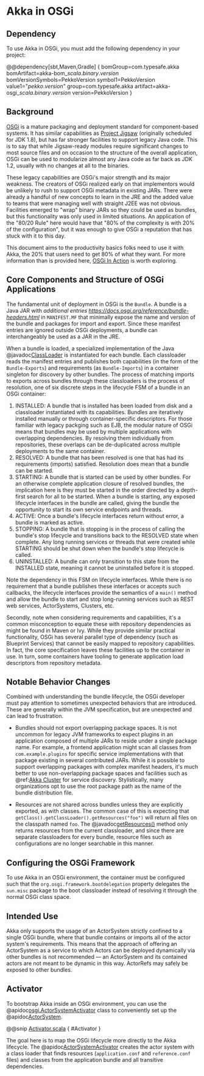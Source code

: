 # Akka in OSGi

## Dependency

To use Akka in OSGi, you must add the following dependency in your project:

@@dependency[sbt,Maven,Gradle] {
  bomGroup=com.typesafe.akka bomArtifact=akka-bom_$scala.binary.version$ bomVersionSymbols=PekkoVersion
  symbol1=PekkoVersion
  value1="$pekko.version$"
  group=com.typesafe.akka
  artifact=akka-osgi_$scala.binary.version$
  version=PekkoVersion
}

## Background

[OSGi](https://www.osgi.org/resources/where-to-start/) is a mature packaging and deployment standard for component-based systems. It
has similar capabilities as [Project Jigsaw](https://openjdk.java.net/projects/jigsaw/) (originally scheduled for JDK 1.8), but has far stronger facilities to
support legacy Java code. This is to say that while Jigsaw-ready modules require significant changes to most source files
and on occasion to the structure of the overall application, OSGi can be used to modularize almost any Java code as far
back as JDK 1.2, usually with no changes at all to the binaries.

These legacy capabilities are OSGi's major strength and its major weakness. The creators of OSGi realized early on that
implementors would be unlikely to rush to support OSGi metadata in existing JARs. There were already a handful of new
concepts to learn in the JRE and the added value to teams that were managing well with straight J2EE was not obvious.
Facilities emerged to "wrap" binary JARs so they could be used as bundles, but this functionality was only used in limited
situations. An application of the "80/20 Rule" here would have that "80% of the complexity is with 20% of the configuration",
but it was enough to give OSGi a reputation that has stuck with it to this day.

This document aims to the productivity basics folks need to use it with Akka, the 20% that users need to get 80% of what they want.
For more information than is provided here, [OSGi In Action](https://www.manning.com/books/osgi-in-action) is worth exploring.

## Core Components and Structure of OSGi Applications

The fundamental unit of deployment in OSGi is the `Bundle`. A bundle is a Java JAR with *additional
entries <https://docs.osgi.org/reference/bundle-headers.html>* in `MANIFEST.MF` that minimally expose the name and version
of the bundle and packages for import and export. Since these manifest entries are ignored outside OSGi deployments,
a bundle can interchangeably be used as a JAR in the JRE.

When a bundle is loaded, a specialized implementation of the Java @javadoc[ClassLoader](java.lang.ClassLoader) is instantiated for each bundle. Each
classloader reads the manifest entries and publishes both capabilities (in the form of the `Bundle-Exports`) and
requirements (as `Bundle-Imports`) in a container singleton for discovery by other bundles. The process of matching imports to
exports across bundles through these classloaders is the process of resolution, one of six discrete steps in the lifecycle
FSM of a bundle in an OSGi container:

 1. INSTALLED: A bundle that is installed has been loaded from disk and a classloader instantiated with its capabilities.
Bundles are iteratively installed manually or through container-specific descriptors. For those familiar with legacy packging
such as EJB, the modular nature of OSGi means that bundles may be used by multiple applications with overlapping dependencies.
By resolving them individually from repositories, these overlaps can be de-duplicated across multiple deployments to
the same container.
 2. RESOLVED: A bundle that has been resolved is one that has had its requirements (imports) satisfied. Resolution does
mean that a bundle can be started.
 3. STARTING: A bundle that is started can be used by other bundles. For an otherwise complete application closure of
resolved bundles, the implication here is they must be started in the order directed by a depth-first search for all to
be started. When a bundle is starting, any exposed lifecycle interfaces in the bundle are called, giving the bundle
the opportunity to start its own service endpoints and threads.
 4. ACTIVE: Once a bundle's lifecycle interfaces return without error, a bundle is marked as active.
 5. STOPPING: A bundle that is stopping is in the process of calling the bundle's stop lifecycle and transitions back to
the RESOLVED state when complete. Any long running services or threads that were created while STARTING should be shut
down when the bundle's stop lifecycle is called.
 6. UNINSTALLED: A bundle can only transition to this state from the INSTALLED state, meaning it cannot be uninstalled
before it is stopped.

Note the dependency in this FSM on lifecycle interfaces. While there is no requirement that a bundle publishes these
interfaces or accepts such callbacks, the lifecycle interfaces provide the semantics of a `main()` method and allow
the bundle to start and stop long-running services such as REST web services, ActorSystems, Clusters, etc.

Secondly, note when considering requirements and capabilities, it's a common misconception to equate these with repository
dependencies as might be found in Maven or Ivy. While they provide similar practical functionality, OSGi has several
parallel type of dependency (such as Blueprint Services) that cannot be easily mapped to repository capabilities. In fact,
the core specification leaves these facilities up to the container in use. In turn, some containers have tooling to generate
application load descriptors from repository metadata.

## Notable Behavior Changes

Combined with understanding the bundle lifecycle, the OSGi developer must pay attention to sometimes unexpected behaviors
that are introduced. These are generally within the JVM specification, but are unexpected and can lead to frustration.

 * 
   Bundles should not export overlapping package spaces. It is not uncommon for legacy JVM frameworks to expect plugins
in an application composed of multiple JARs to reside under a single package name. For example, a frontend application
might scan all classes from `com.example.plugins` for specific service implementations with that package existing in
several contributed JARs.
   While it is possible to support overlapping packages with complex manifest headers, it's much better to use non-overlapping
package spaces and facilities such as @ref:[Akka Cluster](../typed/cluster-concepts.md)
for service discovery. Stylistically, many organizations opt to use the root package path as the name of the bundle
distribution file.

 * Resources are not shared across bundles unless they are explicitly exported, as with classes. The common
case of this is expecting that `getClass().getClassLoader().getResources("foo")` will return all files on the classpath
named `foo`. The @javadoc[getResources()](java.lang.ClassLoader#getResources(java.lang.String)) method only returns resources from the current classloader, and since there are
separate classloaders for every bundle, resource files such as configurations are no longer searchable in this manner.

## Configuring the OSGi Framework

To use Akka in an OSGi environment, the container must be configured such that the `org.osgi.framework.bootdelegation`
property delegates the `sun.misc` package to the boot classloader instead of resolving it through the normal OSGi class space.

## Intended Use

Akka only supports the usage of an ActorSystem strictly confined to a single OSGi bundle, where that bundle contains or imports
all of the actor system's requirements. This means that the approach of offering an ActorSystem as a service to which Actors
can be deployed dynamically via other bundles is not recommended — an ActorSystem and its contained actors are not meant to be
dynamic in this way. ActorRefs may safely be exposed to other bundles.

## Activator

To bootstrap Akka inside an OSGi environment, you can use the @apidoc[osgi.ActorSystemActivator](osgi.ActorSystemActivator) class
to conveniently set up the @apidoc[ActorSystem](actor.ActorSystem).

@@snip [Activator.scala](/akka-osgi/src/test/scala/docs/osgi/Activator.scala) { #Activator }

The goal here is to map the OSGi lifecycle more directly to the Akka lifecycle. The @apidoc[ActorSystemActivator](osgi.ActorSystemActivator) creates
the actor system with a class loader that finds resources (`application.conf` and `reference.conf` files) and classes
from the application bundle and all transitive dependencies.
